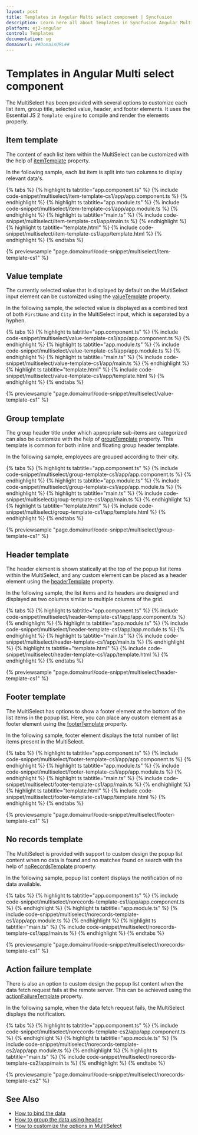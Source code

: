 ```yaml
---
layout: post
title: Templates in Angular Multi select component | Syncfusion
description: Learn here all about Templates in Syncfusion Angular Multi select component of Syncfusion Essential JS 2 and more.
platform: ej2-angular
control: Templates 
documentation: ug
domainurl: ##DomainURL##
---
```


# Templates in Angular Multi select component

The MultiSelect has been provided with several options to customize each list item, group title, selected value, header, and footer elements. It uses the Essential JS 2
`Template engine` to compile and render the elements properly.

## Item template

The content of each list item within the MultiSelect can be customized with the
help of [itemTemplate](https://ej2.syncfusion.com/angular/documentation/api/multi-select/#itemtemplate)
property.

In the following sample, each list item is split into two columns to display relevant data's.

{% tabs %}
{% highlight ts tabtitle="app.component.ts" %}
{% include code-snippet/multiselect/item-template-cs1/app/app.component.ts %}
{% endhighlight %}
{% highlight ts tabtitle="app.module.ts" %}
{% include code-snippet/multiselect/item-template-cs1/app/app.module.ts %}
{% endhighlight %}
{% highlight ts tabtitle="main.ts" %}
{% include code-snippet/multiselect/item-template-cs1/app/main.ts %}
{% endhighlight %}
{% highlight ts tabtitle="template.html" %}
{% include code-snippet/multiselect/item-template-cs1/app/template.html %}
{% endhighlight %}
{% endtabs %}
  
{% previewsample "page.domainurl/code-snippet/multiselect/item-template-cs1" %}

## Value template

The currently selected value that is displayed by default on the MultiSelect input
element can be customized using the [valueTemplate](https://ej2.syncfusion.com/angular/documentation/api/multi-select/#valuetemplate) property.

In the following sample, the selected value is displayed as a combined text of both `FirstName` and `City` in the MultiSelect input, which is separated by a hyphen.

{% tabs %}
{% highlight ts tabtitle="app.component.ts" %}
{% include code-snippet/multiselect/value-template-cs1/app/app.component.ts %}
{% endhighlight %}
{% highlight ts tabtitle="app.module.ts" %}
{% include code-snippet/multiselect/value-template-cs1/app/app.module.ts %}
{% endhighlight %}
{% highlight ts tabtitle="main.ts" %}
{% include code-snippet/multiselect/value-template-cs1/app/main.ts %}
{% endhighlight %}
{% highlight ts tabtitle="template.html" %}
{% include code-snippet/multiselect/value-template-cs1/app/template.html %}
{% endhighlight %}
{% endtabs %}
  
{% previewsample "page.domainurl/code-snippet/multiselect/value-template-cs1" %}

## Group template

The group header title under which appropriate sub-items are categorized can also be
customize with the help of [groupTemplate](https://ej2.syncfusion.com/angular/documentation/api/multi-select/#grouptemplate) property.
This template is common for both inline and floating group header template.

In the following sample, employees are grouped according to their city.

{% tabs %}
{% highlight ts tabtitle="app.component.ts" %}
{% include code-snippet/multiselect/group-template-cs1/app/app.component.ts %}
{% endhighlight %}
{% highlight ts tabtitle="app.module.ts" %}
{% include code-snippet/multiselect/group-template-cs1/app/app.module.ts %}
{% endhighlight %}
{% highlight ts tabtitle="main.ts" %}
{% include code-snippet/multiselect/group-template-cs1/app/main.ts %}
{% endhighlight %}
{% highlight ts tabtitle="template.html" %}
{% include code-snippet/multiselect/group-template-cs1/app/template.html %}
{% endhighlight %}
{% endtabs %}
  
{% previewsample "page.domainurl/code-snippet/multiselect/group-template-cs1" %}

## Header template

The header element is shown statically at the top of the popup list items within the
MultiSelect, and any custom element can be placed as a header element using the
[headerTemplate](https://ej2.syncfusion.com/angular/documentation/api/multi-select/#headertemplate) property.

In the following sample, the list items and its headers are designed and displayed as two columns similar to multiple columns of the grid.

{% tabs %}
{% highlight ts tabtitle="app.component.ts" %}
{% include code-snippet/multiselect/header-template-cs1/app/app.component.ts %}
{% endhighlight %}
{% highlight ts tabtitle="app.module.ts" %}
{% include code-snippet/multiselect/header-template-cs1/app/app.module.ts %}
{% endhighlight %}
{% highlight ts tabtitle="main.ts" %}
{% include code-snippet/multiselect/header-template-cs1/app/main.ts %}
{% endhighlight %}
{% highlight ts tabtitle="template.html" %}
{% include code-snippet/multiselect/header-template-cs1/app/template.html %}
{% endhighlight %}
{% endtabs %}
  
{% previewsample "page.domainurl/code-snippet/multiselect/header-template-cs1" %}

## Footer template

The MultiSelect has options to show a footer element at the bottom of the list items
in the popup list.
Here, you can place any custom element as a footer element using the [footerTemplate](https://ej2.syncfusion.com/angular/documentation/api/multi-select/#footertemplate) property.

In the following sample, footer element displays the total number of list items present in the MultiSelect.

{% tabs %}
{% highlight ts tabtitle="app.component.ts" %}
{% include code-snippet/multiselect/footer-template-cs1/app/app.component.ts %}
{% endhighlight %}
{% highlight ts tabtitle="app.module.ts" %}
{% include code-snippet/multiselect/footer-template-cs1/app/app.module.ts %}
{% endhighlight %}
{% highlight ts tabtitle="main.ts" %}
{% include code-snippet/multiselect/footer-template-cs1/app/main.ts %}
{% endhighlight %}
{% highlight ts tabtitle="template.html" %}
{% include code-snippet/multiselect/footer-template-cs1/app/template.html %}
{% endhighlight %}
{% endtabs %}
  
{% previewsample "page.domainurl/code-snippet/multiselect/footer-template-cs1" %}

## No records template

The MultiSelect is provided with support to custom design the popup list content when no data is found and no matches found on search with the help of [noRecordsTemplate](https://ej2.syncfusion.com/angular/documentation/api/multi-select/#norecordstemplate) property.

In the following sample, popup list content displays the notification of no data available.

{% tabs %}
{% highlight ts tabtitle="app.component.ts" %}
{% include code-snippet/multiselect/norecords-template-cs1/app/app.component.ts %}
{% endhighlight %}
{% highlight ts tabtitle="app.module.ts" %}
{% include code-snippet/multiselect/norecords-template-cs1/app/app.module.ts %}
{% endhighlight %}
{% highlight ts tabtitle="main.ts" %}
{% include code-snippet/multiselect/norecords-template-cs1/app/main.ts %}
{% endhighlight %}
{% endtabs %}
  
{% previewsample "page.domainurl/code-snippet/multiselect/norecords-template-cs1" %}

## Action failure template

There is also an option to custom design the popup list content when the data fetch request fails at the remote server. This can be achieved using the
[actionFailureTemplate](https://ej2.syncfusion.com/angular/documentation/api/multi-select/#actionfailuretemplate) property.

In the following sample, when the data fetch request fails, the MultiSelect displays the notification.

{% tabs %}
{% highlight ts tabtitle="app.component.ts" %}
{% include code-snippet/multiselect/norecords-template-cs2/app/app.component.ts %}
{% endhighlight %}
{% highlight ts tabtitle="app.module.ts" %}
{% include code-snippet/multiselect/norecords-template-cs2/app/app.module.ts %}
{% endhighlight %}
{% highlight ts tabtitle="main.ts" %}
{% include code-snippet/multiselect/norecords-template-cs2/app/main.ts %}
{% endhighlight %}
{% endtabs %}
  
{% previewsample "page.domainurl/code-snippet/multiselect/norecords-template-cs2" %}

## See Also

* [How to bind the data](./data-binding/)
* [How to group the data using header](./grouping/)
* [How to customize the options in MultiSelect](./chip-customization/)